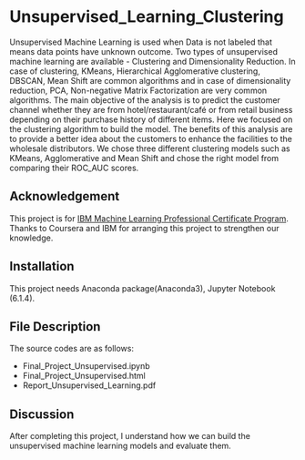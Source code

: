# Unsupervised_Learning_Clustering

Unsupervised Machine Learning is used when Data is not labeled that means data points have unknown outcome. Two types of unsupervised machine learning are available - Clustering and Dimensionality Reduction. In case of clustering, KMeans, Hierarchical Agglomerative clustering, DBSCAN, Mean Shift are common algorithms and in case of dimensionality reduction, PCA, Non-negative Matrix Factorization are very common algorithms.
The main objective of the analysis is to predict the customer channel whether they are from hotel/restaurant/café or from retail business depending on their purchase history of different items. Here we focused on the clustering algorithm to build the model. The benefits of this analysis are to provide a better idea about the customers to enhance the facilities to the wholesale distributors. We chose three different clustering models such as KMeans, Agglomerative and Mean Shift and chose the right model from comparing their ROC_AUC scores.

## Acknowledgement
This project is for [IBM Machine Learning Professional Certificate Program](https://www.coursera.org/professional-certificates/ibm-machine-learning?).
Thanks to Coursera and IBM for arranging this project to strengthen our knowledge. 
## Installation
This project needs Anaconda package(Anaconda3), Jupyter Notebook (6.1.4).

## File Description
The source codes are as follows:
- Final_Project_Unsupervised.ipynb
- Final_Project_Unsupervised.html
- Report_Unsupervised_Learning.pdf

## Discussion
After completing this project, I understand how we can build the unsupervised machine learning models and evaluate them.
